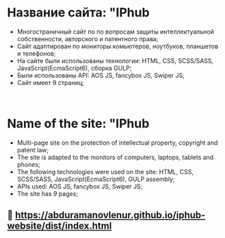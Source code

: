 # Название сайта: "IPhub

* Многостраничный сайт по по вопросам защиты интеллектуальной собственности, авторского и патентного права;
* Сайт адаптирован по мониторы комьютеров, ноутбуков, планшетов и телефонов;
* На сайте были использованы технологии: HTML, CSS, SCSS/SASS, JavaScript(EcmaScript6), сборка GULP;
* Были использованы API: AOS JS, fancybox JS, Swiper JS;
* Сайт имеет 9 страниц;

<br>

# Name of the site: "IPhub

* Multi-page site on the protection of intellectual property, copyright and patent law;
* The site is adapted to the monitors of computers, laptops, tablets and phones;
* The following technologies were used on the site: HTML, CSS, SCSS/SASS, JavaScript(EcmaScript6), GULP assembly;
* APIs used: AOS JS, fancybox JS, Swiper JS;
* The site has 9 pages;

## 🔗 https://abduramanovlenur.github.io/iphub-website/dist/index.html
